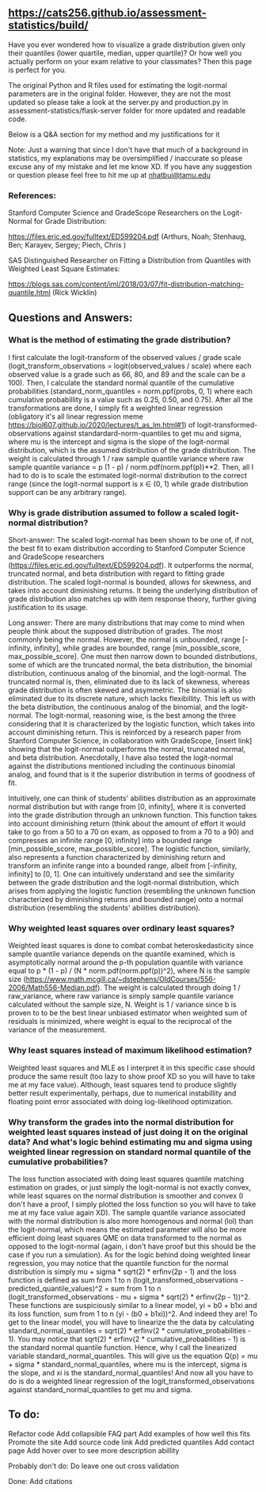 ## https://cats256.github.io/assessment-statistics/build/

Have you ever wondered how to visualize a grade distribution given only their quantiles (lower quartile, median, upper quartile)? Or how well you actually perform on your exam relative to your classmates? Then this page is perfect for you.

The original Python and R files used for estimating the logit-normal parameters are in the original folder. However, they are not the most updated so please take a look at the server.py and production.py in assessment-statistics/flask-server folder for more updated and readable code.

Below is a Q&A section for my method and my justifications for it

Note: Just a warning that since I don't have that much of a background in statistics, my explanations may be oversimplified / inaccurate so please excuse any of my mistake and let me know XD. If you have any suggestion or question please feel free to hit me up at nhatbui@tamu.edu

### References:

Stanford Computer Science and GradeScope Researchers on the Logit-Normal for Grade Distribution:

https://files.eric.ed.gov/fulltext/ED599204.pdf (Arthurs, Noah; Stenhaug, Ben; Karayev, Sergey; Piech, Chris )


SAS Distinguished Researcher on Fitting a Distribution from Quantiles with Weighted Least Square Estimates:

https://blogs.sas.com/content/iml/2018/03/07/fit-distribution-matching-quantile.html (Rick Wicklin)


## Questions and Answers:

### What is the method of estimating the grade distribution?

I first calculate the logit-transform of the observed values / grade scale (logit_transform_observations = logit(observed_values / scale) where each observed value is a grade such as 66, 80, and 89 and the scale can be a 100). Then, I calculate the standard normal quantile of the cumulative probabilities (standard_norm_quantiles = norm.ppf(probs, 0, 1) where each cumulative probabillity is a value such as 0.25, 0.50, and 0.75). After all the transformations are done, I simply fit a weighted linear regression (obligatory it's all linear regression meme https://biol607.github.io/2020/lectures/t_as_lm.html#1) of logit-transformed-observations against standardard-norm-quantiles to get mu and sigma, where mu is the intercept and sigma is the slope of the logit-normal distribution, which is the assumed distribution of the grade distribution. The weight is calculated through 1 / raw sample quantile variance where raw sample quantile variance = p (1 - p) / norm.pdf(norm.ppf(p))**2. Then, all I had to do is to scale the estimated logit-normal distribution to the correct range (since the logit-normal support is x ∈ (0, 1) while grade distribution support can be any arbitrary range).

### Why is grade distribution assumed to follow a scaled logit-normal distribution?

Short-answer: The scaled logit-normal has been shown to be one of, if not, the best fit to exam distribution according to Stanford Computer Science and GradeScope researchers (https://files.eric.ed.gov/fulltext/ED599204.pdf). It outperforms the normal, truncated normal, and beta distribution with regard to fitting grade distribution. The scaled logit-normal is bounded, allows for skewness, and takes into account diminishing returns. It being the underlying distribution of grade distribution also matches up with item response theory, further giving justification to its usage.

Long answer:
There are many distributions that may come to mind when people think about the supposed distribution of grades. The most commonly being the normal. However, the normal is unbounded, range [-infinity, infinity], while grades are bounded, range [min_possible_score, max_possible_score]. One must then narrow down to bounded distributions, some of which are the truncated normal, the beta distribution, the binomial distribution, continuous analog of the binomial, and the logit-normal. The truncated normal is, then, eliminated due to its lack of skewness, whereas grade distribution is often skewed and asymmetric. The binomial is also eliminated due to its discrete nature, which lacks flexibillity. This left us with the beta distribution, the continuous analog of the binomial, and the logit-normal. The logit-normal, reasoning wise, is the best among the three considering that it is characterized by the logistic function, which takes into account diminishing return. This is reinforced by a research paper from Stanford Computer Science, in collaboration with GradeScope, [insert link] showing that the logit-normal outperforms the normal, truncated normal, and beta distribution. Anecdotally, I have also tested the logit-normal against the distributions mentioned including the continuous binomial analog, and found that is it the superior distribution in terms of goodness of fit.

Intuitively, one can think of students' abilities distribution as an approximate normal distribution but with range from [0, infinity], where it is converted into the grade distribution through an unknown function. This function takes into account diminishing return (think about the amount of effort it would take to go from a 50 to a 70 on exam, as opposed to from a 70 to a 90) and compresses an infinite range [0, infinity] into a bounded range [min_possible_score, max_possible_score]. The logistic function, similarly, also represents a function characterized by diminishing return and transform an infinite range into a bounded range, albeit from [-infinity, infinity] to [0, 1]. One can intuitively understand and see the similarity between the grade distribution and the logit-normal distribution, which arises from applying the logistic function (resembling the unknown function characterized by diminishing returns and bounded range) onto a normal distribution (resembling the students' abilities distribution).

### Why weighted least squares over ordinary least squares?

Weighted least squares is done to combat combat heteroskedasticity since sample quantile variance depends on the quantile examined, which is asymptotically normal around the p-th population quantile with variance equal to p * (1 - p) / (N * norm.pdf(norm.ppf(p))^2), where N is the sample size (https://www.math.mcgill.ca/~dstephens/OldCourses/556-2006/Math556-Median.pdf). The weight is calculated through doing 1 / raw_variance, where raw variance is simply sample quantile variance calculated without the sample size, N. Weight is 1 / variance since b is proven to to be the best linear unbiased estimator when weighted sum of residuals is minimized, where weight is equal to the reciprocal of the variance of the measurement. 

### Why least squares instead of maximum likelihood estimation?

Weighted least squares and MLE as I interpret it in this specific case should produce the same result (too lazy to show proof XD so you will have to take me at my face value). Although, least squares tend to produce slightly better result experimentally, perhaps, due to numerical instabillity and floating point error associated with doing log-likelihood optimization.

### Why transform the grades into the normal distribution for weighted least squares instead of just doing it on the original data? And what's logic behind estimating mu and sigma using weighted linear regression on standard normal quantile of the cumulative probabilities?

The loss function associated with doing least squares quantile matching estimation on grades, or just simply the logit-normal is not exactly convex, while least squares on the normal distribution is smoother and convex (I don't have a proof, I simply plotted the loss function so you will have to take me at my face value again XD). The sample quantile variance associated with the normal distribution is also more homogenous and normal (lol) than the logit-normal, which means the estimated parameter will also be more efficient doing least squares QME on data transformed to the normal as opposed to the logit-normal (again, i don't have proof but this should be the case if you run a simulation). As for the logic behind doing weighted linear regression, you may notice that the quantile function for the normal distribution is simply mu + sigma * sqrt(2) * erfinv(2p - 1) and the loss function is defined as sum from 1 to n (logit_transformed_observations - predicted_quantile_values)^2 = sum from 1 to n (logit_transformed_observations - mu + sigma * sqrt(2) * erfinv(2p - 1))^2. These functions are suspiciously similar to a linear model, yi = b0 + b1xi and its loss function, sum from 1 to n (yi - (b0 + b1xi))^2. And indeed they are! To get to the linear model, you will have to linearize the the data by calculating standard_normal_quantiles = sqrt(2) * erfinv(2 * cumulative_probabilities - 1). You may notice that sqrt(2) * erfinv(2 * cumulative_probabilities - 1) is the standard normal quantile function. Hence, why I call the linearized variable standard_normal_quantiles. This will give us the equation Q(p) = mu + sigma * standard_normal_quantiles, where mu is the intercept, sigma is the slope, and xi is the standard_normal_quantiles! And now all you have to do is do a weighted linear regression of the logit_transformed_observations against standard_normal_quantiles to get mu and sigma.

## To do:
Refactor code
Add collapsible FAQ part
Add examples of how well this fits
Promote the site
Add source code link
Add predicted quantiles
Add contact page
Add hover over to see more description abillity

Probably don't do:
Do leave one out cross validation

Done:
Add citations
